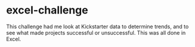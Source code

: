 # excel-challenge

This challenge had me look at Kickstarter data to determine trends, and to see what made projects successful or unsuccessful. This was all done in Excel.
